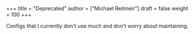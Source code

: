 +++
title = "Deprecated"
author = ["Michael Reitmeir"]
draft = false
weight = 100
+++

Configs that I currently don't use much and don't worry about maintaining.
